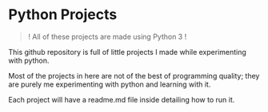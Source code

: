 Python Projects
===============


> ! All of these projects are made using Python 3 !

This github repository is full of little projects I made while experimenting with python.

Most of the projects in here are not of the best of programming quality; they are purely me experimenting with python and learning with it.

Each project will have a readme.md file inside detailing how to run it.
